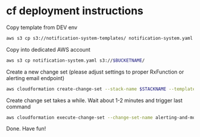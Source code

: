 # cf deployment instructions

Copy template from DEV env

```bash
aws s3 cp s3://notification-system-templates/ notification-system.yaml
```

Copy into dedicated AWS account

```bash
aws s3 cp notification-system.yaml s3://$BUCKETNAME/
```

Create a new change set (please adjust settings to proper RxFunction or alerting email endpoint)

```bash
aws cloudformation create-change-set --stack-name $STACKNAME --template-url https://$BUCKETNAME.$AWSREGION.amazonaws.com/notification-system.yaml --change-set-name alerting-and-monitoring --parameters ParameterKey=CodeBucket,ParameterValue=jem-code-persistence ParameterKey=Version,ParameterValue=0.0.25 ParameterKey=RxArn,ParameterValue=arn:aws:lambda:eu-west-1:075098069349:function:bl-stack-persistence-RxFunction-1JZD03GNFDHKJ ParameterKey=apiGatewayStageName,ParameterValue=api ParameterKey=DeployTransferService,ParameterValue=false ParameterKey=FirstDeploy,ParameterValue=false ParameterKey=MonitoringEmail,ParameterValue="$ALERTINGEMAIL" --capabilities CAPABILITY_IAM
```

Create change set takes a while. Wait about 1-2 minutes and trigger last command

```bash
aws cloudformation execute-change-set --change-set-name alerting-and-monitoring --stack-name $STACKNAME
```

Done. Have fun!
